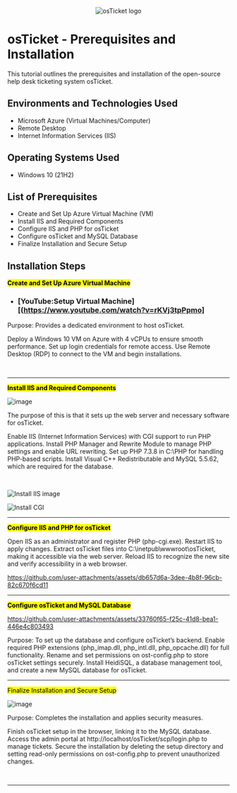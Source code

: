 <p align="center">
<img src="https://i.imgur.com/Clzj7Xs.png" alt="osTicket logo"/>
</p>

<h1>osTicket - Prerequisites and Installation</h1>
This tutorial outlines the prerequisites and installation of the open-source help desk ticketing system osTicket.<br />

<h2>Environments and Technologies Used</h2>

- Microsoft Azure (Virtual Machines/Computer)
- Remote Desktop
- Internet Information Services (IIS)

<h2>Operating Systems Used</h2>

- Windows 10</b> (21H2)

<h2>List of Prerequisites</h2>

- Create and Set Up Azure Virtual Machine (VM)
- Install IIS and Required Components 
- Configure IIS and PHP for osTicket
- Configure osTicket and MySQL Database
- Finalize Installation and Secure Setup

<h2>Installation Steps</h2>
</p>
<strong><mark>Create and Set Up Azure Virtual Machine</mark></strong>

- ### [YouTube:Setup Virtual Machine][(https://www.youtube.com/watch?v=rKVj3tpPpmo]

Purpose: Provides a dedicated environment to host osTicket.

Deploy a Windows 10 VM on Azure with 4 vCPUs to ensure smooth performance.
Set up login credentials for remote access.
Use Remote Desktop (RDP) to connect to the VM and begin installations.
</p>
<br />
<p>

---

<strong><mark>Install IIS and Required Components</mark></strong>

![image](https://github.com/user-attachments/assets/c0a67b31-ea84-43b0-aa5c-5f8b58d6a74e)


The purpose of this is that it sets up the web server and necessary software for osTicket.

Enable IIS (Internet Information Services) with CGI support to run PHP applications.
Install PHP Manager and Rewrite Module to manage PHP settings and enable URL rewriting.
Set up PHP 7.3.8 in C:\PHP for handling PHP-based scripts.
Install Visual C++ Redistributable and MySQL 5.5.62, which are required for the database.
</p>
<br />

![Install IIS image](https://github.com/user-attachments/assets/655db479-c8d2-44cf-8207-a6b16e20e02f)


![Install CGI](https://github.com/user-attachments/assets/883e8a75-9e43-4d16-9608-12c68e991cc7)

---

<strong><mark>Configure IIS and PHP for osTicket</mark></strong>

Open IIS as an administrator and register PHP (php-cgi.exe).
Restart IIS to apply changes.
Extract osTicket files into C:\inetpub\wwwroot\osTicket, making it accessible via the web server.
Reload IIS to recognize the new site and verify accessibility in a web browser.

https://github.com/user-attachments/assets/db657d6a-3dee-4b8f-96cb-82c670f6cd11

<p>

---

<strong><mark>Configure osTicket and MySQL Database</mark></strong>

https://github.com/user-attachments/assets/33760f65-f25c-41d8-bea1-446e4c803493

Purpose: To set up the database and configure osTicket’s backend.
Enable required PHP extensions (php_imap.dll, php_intl.dll, php_opcache.dll) for full functionality.
Rename and set permissions on ost-config.php to store osTicket settings securely.
Install HeidiSQL, a database management tool, and create a new MySQL database for osTicket.
<p>

---

</strong><mark>Finalize Installation and Secure Setup</mark></strong>

![image](https://github.com/user-attachments/assets/2769febd-c07c-4892-87b9-435547a4f2fb)

Purpose: Completes the installation and applies security measures.

Finish osTicket setup in the browser, linking it to the MySQL database.
Access the admin portal at http://localhost/osTicket/scp/login.php to manage tickets.
Secure the installation by deleting the setup directory and setting read-only permissions on ost-config.php to prevent unauthorized changes.
  
<br />

---
